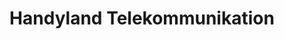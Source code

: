 ---
title: "Handyland Telekommunikation"
url: /heilbronn/handyland-telekommunikation/
shop: Handy
---